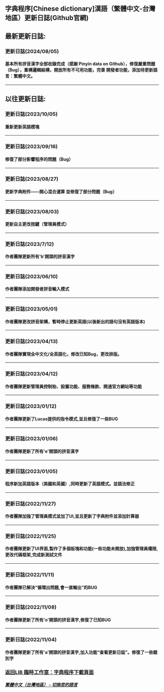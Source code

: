 ## 字典程序[Chinese dictionary]漢語（繁體中文-台灣地區）更新日誌(Github官網)
## 最新更新日誌:
### 更新日誌(2024/08/05)

#### 基本所有拼音漢字全部收錄完成（感謝 Pinyin data on Github），修復嚴重問題（Bug），重構邏輯結構，開放所有不可用功能，完善 開發者功能，添加待更新語言：繁體中文。
--------------------------------
## 以往更新日誌:
### 更新日誌(2023/10/05)

#### 重新更新英語模塊
--------------------------------
### 更新日誌(2023/09/16)

#### 修復了部分影響程序的問題（Bug）
--------------------------------
### 更新日誌(2023/08/27)

#### 更新字典附件——開心混合運算 並修復了部分問題（Bug）
--------------------------------
### 更新日誌(2023/08/03)

#### 更新自主更改按鍵（管理員模式）

--------------------------------
### 更新日誌(2023/7/12)

#### 作者團隊更新所有'b'開頭的拼音漢字

--------------------------------

### 更新日誌(2023/06/10)

#### 作者團隊添加開發者拼音輸入模式

--------------------------------

### 更新日誌(2023/05/01)

#### 作者團隊更改拼音架構，暫時停止更新英語(以後新出的語句沒有英語版本)

--------------------------------

### 更新日誌(2023/04/13)

#### 作者團隊實現全中文化/全英語化，修改已知Bug，更改排版。

--------------------------------

### 更新日誌(2023/04/12)

#### 作者團隊更新管理員控制枱、設置功能、服務條款、開通官方網站等功能
--------------------------------

### 更新日誌(2023/01/12)

#### 作者團隊更新了Lucas提供的指令模式,並且修復了一些BUG
--------------------------------
### 更新日誌(2023/01/06)

#### 作者團隊更新了所有'e'開頭的拼音漢字
--------------------------------
### 更新日誌(2023/01/05)

#### 程序新加英語版本（美國和英國）,同時更新了英語模式。並語法修正
--------------------------------
### 更新日誌(2022/11/27)

#### 作者團隊加強了管理員模式並加了UI,並且更新了字典附件並添加計算器
--------------------------------

### 更新日誌(2022/11/25)

#### 作者團隊更新了UI界面,製作了多個板塊和功能(一些功能未開放),加強管理員權限,更改代碼框架,完成新測試文件
--------------------------------

### 更新日誌(2022/11/11)

#### 作者團隊已解決“循環出問題,會一直輸出”的BUG
--------------------------------

### 更新日誌(2022/11/08)

#### 作者團隊更新了所有'o'開頭的拼音漢字,修復了已知BUG
--------------------------------
### 更新日誌(2022/11/04)

#### 作者團隊更新了所有'a'開頭的拼音漢字,加入功能“查看更新日誌”。修復了一些錯別字

### [返回LIB 臨時工作室：字典程序下載頁面](Chinese_dictionary)

##### [繁體中文（台灣地區） - 切換您的語言](https://libps.github.io/index)
